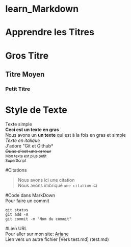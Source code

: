 # learn_Markdown

# Apprendre les Titres
# Gros Titre
## Titre Moyen
### Petit Titre

# Style de Texte
Texte simple  
**Ceci est un texte en gras**  
Nous avons un __un texte__ qui est à la fois en gras et simple  
*Texte en italique*  
J'adore "Git et Github*  
~~Oups c'est une erreur~~  
<sub>Mon texte est plus petit</sub>  
<sup>SuperScript</sup>  

#Citations  
>Nous avons ici une citation  
Nous avons imbriqué `une citation` ici

#Code dans MarkDown  
Pour faire un commit  
```  
git status  
git add -A  
git commit -m "Nom du commit"  
``` 
#Lien URL  
Pour aller sur mon site: [Ariane](https://ariane-portail.open-xerox.com/)  
Lien vers un autre fichier [Vers test.md] (test.md)
